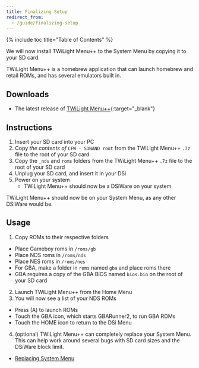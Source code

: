 ```yaml
---
title: Finalizing Setup
redirect_from:
  - /guide/finalizing-setup
---
```


{% include toc title="Table of Contents" %}

We will now install TWiLight Menu++ to the System Menu by copying it to your SD card.

TWiLight Menu++ is a homebrew application that can launch homebrew and retail ROMs, and has several emulators built in.

## Downloads

- The latest release of [TWiLight Menu++](https://github.com/Robz8/TWiLightMenu/releases){:target="_blank"}

## Instructions

1. Insert your SD card into your PC
2. Copy *the contents of* `CFW - SDNAND root` from the TWiLight Menu++ `.7z` file to the root of your SD card
3. Copy the `_nds` and `roms` folders from the TWiLight Menu++ `.7z` file to the root of your SD card
4. Unplug your SD card, and insert it in your DSi
5. Power on your system
    - TWiLight Menu++ should now be a DSiWare on your system

TWiLight Menu++ should now be on your System Menu, as any other DSiWare would be.

## Usage

1. Copy ROMs to their respective folders
  - Place Gameboy roms in `/roms/gb`
  - Place NDS roms in `/roms/nds`
  - Place NES roms in `/roms/nes`
  - For GBA, make a folder in `roms` named `gba` and place roms there
  - GBA requires a copy of the GBA BIOS named `bios.bin` on the root of your SD card
2. Launch TWiLight Menu++ from the Home Menu
3. You will now see a list of your NDS ROMs
  - Press (A) to launch ROMs
  - Touch the GBA icon, which starts GBARunner2, to run GBA ROMs
  - Touch the HOME icon to return to the DSi Menu
4. (optional) TWiLight Menu++ can completely replace your System Menu. This can help work around several bugs with SD card sizes and the DSiWare block limit.
  - [Replacing System Menu](replacing-system-menu-with-twlmenu++)
